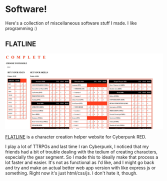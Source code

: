 # Software!
Here's a collection of miscellaneous software stuff I made. I like programming :)

## FLATLINE
![flatline](img/flatline/Capture.JPG)

[FLATLINE](https://jollista.github.io/Flatline/) is a character creation helper website for Cyberpunk RED. 

I play a lot of TTRPGs and last time I ran Cyberpunk, I noticed that my friends had a bit of trouble dealing with the tedium of creating characters, especially the gear segment. So I made this to ideally make that process a lot faster and easier. It's not as functional as I'd like, and I might go back and try and make an actual better web app version with like express js or something. Right now it's just html/css/js. I don't hate it, though.
